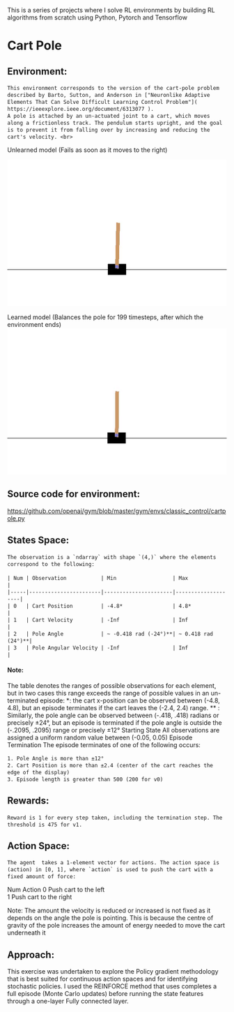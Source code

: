 This is a series of projects where I solve RL environments by building RL algorithms from scratch using Python, Pytorch and Tensorflow

# Cart Pole
## Environment:
    This environment corresponds to the version of the cart-pole problem described by Barto, Sutton, and Anderson in ["Neuronlike Adaptive Elements That Can Solve Difficult Learning Control Problem"]( https://ieeexplore.ieee.org/document/6313077 ).
    A pole is attached by an un-actuated joint to a cart, which moves along a frictionless track. The pendulum starts upright, and the goal is to prevent it from falling over by increasing and reducing the cart's velocity. <br>

Unlearned model (Fails as soon as it moves to the right)

![Random](random.gif)  

Learned model (Balances the pole for 199 timesteps, after which the environment ends)
![Learnt model](learned.gif)


## Source code for environment:
https://github.com/openai/gym/blob/master/gym/envs/classic_control/cartpole.py
## States Space:
    The observation is a `ndarray` with shape `(4,)` where the elements correspond to the following:

    | Num | Observation           | Min                  | Max                |
    |-----|-----------------------|----------------------|--------------------|
    | 0   | Cart Position         | -4.8*                | 4.8*               |
    | 1   | Cart Velocity         | -Inf                 | Inf                |
    | 2   | Pole Angle            | ~ -0.418 rad (-24°)**| ~ 0.418 rad (24°)**|
    | 3   | Pole Angular Velocity | -Inf                 | Inf                |

#### Note: 
The table denotes the ranges of possible observations for each element, but in two cases this range exceeds the range of possible values in an un-terminated episode:
 *: the cart x-position can be observed between (-4.8, 4.8), but an episode terminates if the cart leaves the (-2.4, 2.4) range.
** : Similarly, the pole angle can be observed between (-.418, .418) radians or precisely ±24°, but an episode is terminated if the pole angle is outside the (-.2095, .2095) range or precisely ±12°
Starting State
All observations are assigned a uniform random value between (-0.05, 0.05)
Episode Termination
The episode terminates of one of the following occurs:

    1. Pole Angle is more than ±12°
    2. Cart Position is more than ±2.4 (center of the cart reaches the edge of the display)
    3. Episode length is greater than 500 (200 for v0)

## Rewards:
    Reward is 1 for every step taken, including the termination step. The threshold is 475 for v1.
## Action Space:
    The agent  takes a 1-element vector for actions. The action space is (action) in [0, 1], where `action` is used to push the cart with a fixed amount of force:
Num	Action
0	Push cart to the left  
1	Push cart to the right
	
Note: The amount the velocity is reduced or increased is not fixed as it depends on the angle the pole is pointing. This is because the centre of gravity of the pole increases the amount of energy needed to move the cart underneath it
## Approach:
This exercise was undertaken to explore the Policy gradient methodology that is best suited for continuous action spaces and for identifying stochastic policies. I used the REINFORCE method that uses completes a full episode (Monte Carlo updates) before running the state features through a one-layer Fully connected layer. 
